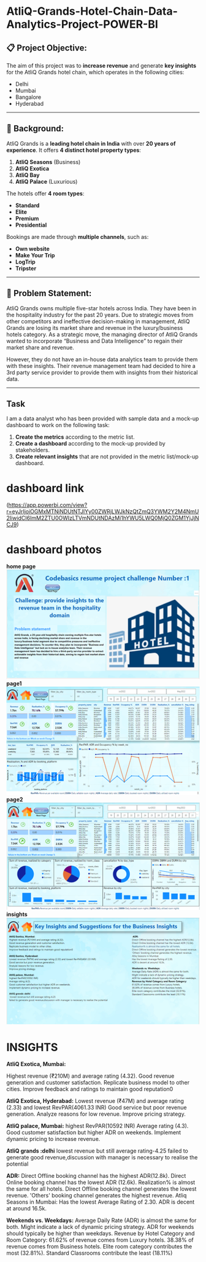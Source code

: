 # AtliQ-Grands-Hotel-Chain-Data-Analytics-Project-POWER-BI

## 📋 Project Objective:
The aim of this project was to **increase revenue** and generate **key insights** for the AtliQ Grands hotel chain, which operates in the following cities:
- Delhi  
- Mumbai  
- Bangalore  
- Hyderabad  

---

## 🏨 Background:
AtliQ Grands is a **leading hotel chain in India** with over **20 years of experience**. It offers **4 distinct hotel property types**:
1. **AtliQ Seasons** (Business)  
2. **AtliQ Exotica**  
3. **AtliQ Bay**  
4. **AtliQ Palace** (Luxurious)  

The hotels offer **4 room types**:
- **Standard**  
- **Elite**  
- **Premium**  
- **Presidential**  

Bookings are made through **multiple channels**, such as:
- **Own website**  
- **Make Your Trip**  
- **LogTrip**  
- **Tripster**  

---

## 🚩 Problem Statement:

AtliQ Grands owns multiple five-star hotels across India. They have been in the hospitality industry for the past 20 years. Due to strategic moves from other competitors and ineffective decision-making in management, AtliQ Grands are losing its market share and revenue in the luxury/business hotels category. As a strategic move, the managing director of AtliQ Grands wanted to incorporate “Business and Data Intelligence” to regain their market share and revenue. 

However, they do not have an in-house data analytics team to provide them with these insights. Their revenue management team had decided to hire a 3rd party service provider to provide them with insights from their historical data.

---

## Task

I am a data analyst who has been provided with sample data and a mock-up dashboard to work on the following task:

1. **Create the metrics** according to the metric list.
2. **Create a dashboard** according to the mock-up provided by stakeholders.
3. **Create relevant insights** that are not provided in the metric list/mock-up dashboard.
# dashboard link
   (https://app.powerbi.com/view?r=eyJrIjoiOGMxMTNjNDUtNTJlYy00ZWRjLWJkNzQtZmQ3YWM2Y2M4NmU2IiwidCI6ImM2ZTU0OWIzLTVmNDUtNDAzMi1hYWU5LWQ0MjQ0ZGM1YjJjNCJ9)
   
# dashboard photos 
**home page**![alt text](https://github.com/Nitin-Malik27/AtliQ-Grands-Hotel-Chain---Data-Analytics-Project-POWER-BI/blob/main/dashboard%20photos/home%20page.png)
**page1**![alt text](https://github.com/Nitin-Malik27/AtliQ-Grands-Hotel-Chain---Data-Analytics-Project-POWER-BI/blob/main/dashboard%20photos/page%201.png)
**page2**![alt text](https://github.com/Nitin-Malik27/AtliQ-Grands-Hotel-Chain---Data-Analytics-Project-POWER-BI/blob/main/dashboard%20photos/page%202.png)
**insights**![alt text](https://github.com/Nitin-Malik27/AtliQ-Grands-Hotel-Chain---Data-Analytics-Project-POWER-BI/blob/main/dashboard%20photos/insights.png)
# INSIGHTS
**AtliQ Exotica, Mumbai:**

Highest revenue (₹210M) and average rating (4.32).
Good revenue generation and customer satisfaction.
Replicate business model to other cities.
Improve feedback and ratings to maintain good reputation0

**AtliQ Exotica, Hyderabad:**
Lowest revenue (₹47M) and average rating (2.33) and lowest RevPAR(4061.33 INR)
Good service but poor revenue generation.
Analyze reasons for low revenue.
Improve pricing strategy.

**AtliQ palace, Mumbai:** 
highest RevPAR(10592 INR)
Average rating (4.3).
Good customer satisfaction but higher ADR on weekends.
Implement dynamic pricing to increase revenue.

**AtliQ grands :delhi**
lowest revenue but still average rating-4.25
failed to generate good revenue,discussion with manager is necessary to realise the potential


**ADR:** 
Direct Offline booking channel has the highest ADR(12.8k).
Direct Online booking channel has the lowest ADR (12.6k).
Realization% is almost the same for all hotels.
Direct Offline booking channel generates the lowest revenue.
'Others' booking channel generates the highest revenue.
Atliq Seasons in Mumbai: 
Has the lowest Average Rating of 2.30.
ADR is decent at around 16.5k.

**Weekends vs. Weekdays:** 
Average Daily Rate (ADR) is almost the same for both.
Might indicate a lack of dynamic pricing strategy.
ADR for weekends should typically be higher than weekdays.
Revenue by Hotel Category and Room Category: 
61.62% of revenue comes from Luxury hotels.
38.38% of revenue comes from Business hotels.
Elite room category contributes the most (32.81%).
Standard Classrooms contribute the least (18.11%)

